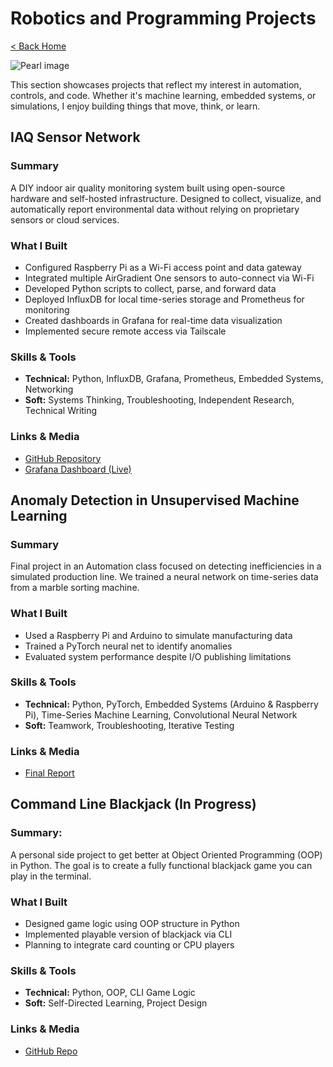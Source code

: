 # Robotics and Programming Projects

[< Back Home](/)

![Pearl image](/images/pearl.png)


This section showcases projects that reflect my interest in automation, controls, and code. Whether it's machine learning, embedded systems, or simulations, I enjoy building things that move, think, or learn.

## IAQ Sensor Network

### Summary

A DIY indoor air quality monitoring system built using open-source hardware and self-hosted infrastructure. Designed to collect, visualize, and automatically report environmental data without relying on proprietary sensors or cloud services.

### What I Built  

- Configured Raspberry Pi as a Wi-Fi access point and data gateway  
- Integrated multiple AirGradient One sensors to auto-connect via Wi-Fi  
- Developed Python scripts to collect, parse, and forward data  
- Deployed InfluxDB for local time-series storage and Prometheus for monitoring  
- Created dashboards in Grafana for real-time data visualization  
- Implemented secure remote access via Tailscale

### Skills & Tools  

- **Technical:** Python, InfluxDB, Grafana, Prometheus, Embedded Systems, Networking  
- **Soft:** Systems Thinking, Troubleshooting, Independent Research, Technical Writing

### Links & Media

- [GitHub Repository](https://github.com/zdelk/IAQ\_Pi\_network)
- [Grafana Dashboard (Live)](https://zdelk.grafana.net/public-dashboards/ea14be1063c647dabec262c3f1ddec0f)

## Anomaly Detection in Unsupervised Machine Learning

### Summary  

Final project in an Automation class focused on detecting inefficiencies in a simulated production line. We trained a neural network on time-series data from a marble sorting machine.

### What I Built 

- Used a Raspberry Pi and Arduino to simulate manufacturing data  
- Trained a PyTorch neural net to identify anomalies  
- Evaluated system performance despite I/O publishing limitations

### Skills & Tools 

- **Technical:** Python, PyTorch, Embedded Systems (Arduino & Raspberry Pi), Time-Series Machine Learning, Convolutional Neural Network
- **Soft:** Teamwork, Troubleshooting, Iterative Testing  

### Links & Media

- [Final Report](https://drive.google.com/file/d/1fVLx1aH9SiOkcyr0RGdK9V4EoE1TaGwc/view?usp=sharing)

## Command Line Blackjack (In Progress)

### Summary:  

A personal side project to get better at Object Oriented Programming (OOP) in Python. The goal is to create a fully functional blackjack game you can play in the terminal.

### What I Built 

- Designed game logic using OOP structure in Python  
- Implemented playable version of blackjack via CLI  
- Planning to integrate card counting or CPU players

### Skills & Tools 

- **Technical:** Python, OOP, CLI Game Logic  
- **Soft:** Self-Directed Learning, Project Design  

### Links & Media  

- [GitHub Repo](https://github.com/zdelk/blackjack)
